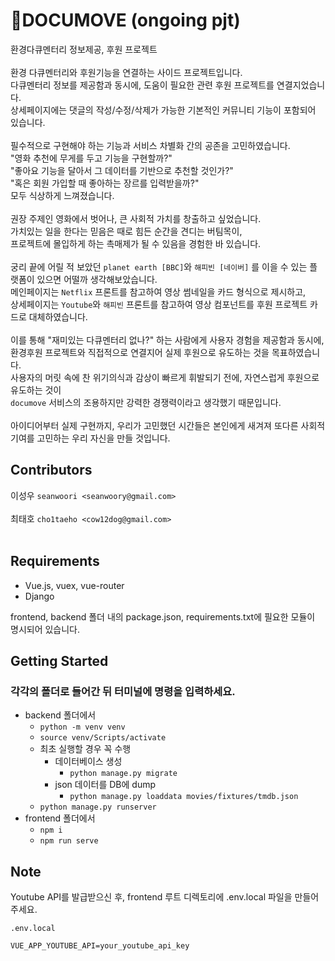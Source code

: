 # 🎯DOCUMOVE (ongoing pjt)

환경다큐멘터리 정보제공, 후원 프로젝트
<br/>
<br/>
환경 다큐멘터리와 후원기능을 연결하는 사이드 프로젝트입니다.  
다큐멘터리 정보를 제공함과 동시에, 도움이 필요한 관련 후원 프로젝트를 연결지었습니다.   
상세페이지에는 댓글의 작성/수정/삭제가 가능한 기본적인 커뮤니티 기능이 포함되어 있습니다.
<br/>
<br/>
필수적으로 구현해야 하는 기능과 서비스 차별화 간의 공존을 고민하였습니다.   
"영화 추천에 무게를 두고 기능을 구현할까?"   
"좋아요 기능을 달아서 그 데이터를 기반으로 추천할 것인가?"   
"혹은 회원 가입할 때 좋아하는 장르를 입력받을까?"  
모두 식상하게 느껴졌습니다.
<br/>
<br/>
권장 주제인 영화에서 벗어나, 큰 사회적 가치를 창출하고 싶었습니다.   
가치있는 일을 한다는 믿음은 때로 힘든 순간을 견디는 버팀목이,  
프로젝트에 몰입하게 하는 촉매제가 될 수 있음을 경험한 바 있습니다.
<br/>
<br/>
궁리 끝에 어릴 적 보았던 `planet earth [BBC]`와 `해피빈 [네이버]` 를 이을 수 있는 플랫폼이 있으면 어떨까 생각해보았습니다.  
메인페이지는 `Netflix` 프론트를 참고하여 영상 썸네일을 카드 형식으로 제시하고,  
상세페이지는 `Youtube`와 `해피빈` 프론트를 참고하여 영상 컴포넌트를 후원 프로젝트 카드로 대체하였습니다.
<br/>
<br/>
이를 통해 "재미있는 다큐멘터리 없나?" 하는 사람에게 사용자 경험을 제공함과 동시에,  
환경후원 프로젝트와 직접적으로 연결지어 실제 후원으로 유도하는 것을 목표하였습니다.  
사용자의 머릿 속에 찬 위기의식과 감상이 빠르게 휘발되기 전에, 자연스럽게 후원으로 유도하는 것이  
`documove` 서비스의 조용하지만 강력한 경쟁력이라고 생각했기 때문입니다.
<br/>
<br/>
아이디어부터 실제 구현까지, 우리가 고민했던 시간들은 본인에게 새겨져 또다른 사회적 기여를 고민하는 우리 자신을 만들 것입니다.  


## Contributors
이성우 
`seanwoori <seanwoory@gmail.com>` 
<br/>
<br/>
최태호 `cho1taeho <cow12dog@gmail.com>`
<br/>
<br/>
## Requirements

- Vue.js, vuex, vue-router
- Django

frontend, backend 폴더 내의 package.json, requirements.txt에 필요한 모듈이 명시되어 있습니다.


## Getting Started


### 각각의 폴더로 들어간 뒤 터미널에 명령을 입력하세요.

- backend 폴더에서
  - `python -m venv venv`
  - `source venv/Scripts/activate`
  - 최초 실행할 경우 꼭 수행
    - 데이터베이스 생성
      - `python manage.py migrate`
    - json 데이터를 DB에 dump
      - `python manage.py loaddata movies/fixtures/tmdb.json`
  - `python manage.py runserver`
- frontend 폴더에서
  - `npm i`
  - `npm run serve`


## Note

Youtube API를 발급받으신 후, frontend 루트 디렉토리에 .env.local 파일을 만들어 주세요.

```
.env.local

VUE_APP_YOUTUBE_API=your_youtube_api_key
```
